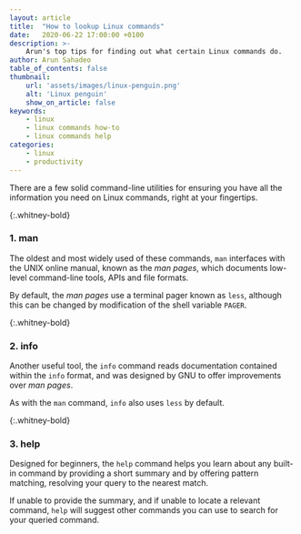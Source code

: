 ```yaml
---
layout: article
title:  "How to lookup Linux commands"
date:   2020-06-22 17:00:00 +0100
description: >-
    Arun's top tips for finding out what certain Linux commands do.
author: Arun Sahadeo
table_of_contents: false
thumbnail:
    url: 'assets/images/linux-penguin.png'
    alt: 'Linux penguin'
    show_on_article: false
keywords:
    - linux
    - linux commands how-to
    - linux commands help
categories:
    - linux
    - productivity
---
```

There are a few solid command-line utilities for ensuring you have all the information you need on Linux commands, right at your fingertips.

{:.whitney-bold}
### 1. man

The oldest and most widely used of these commands, `man` interfaces with the UNIX online manual, known as the *man pages*, which documents low-level command-line tools, APIs and file formats. 

By default, the *man pages* use a terminal pager known as `less`, although this can be changed by modification of the shell variable `PAGER`. 

{:.whitney-bold}
### 2. info

Another useful tool, the `info` command reads documentation contained within the `info` format, and was designed by GNU to offer improvements over *man pages*.

As with the `man` command, `info` also uses `less` by default.

{:.whitney-bold}
### 3. help

Designed for beginners, the `help` command helps you learn about any built-in command by providing a short summary and by offering pattern matching, resolving your query to the nearest match.

If unable to provide the summary, and if unable to locate a relevant command, `help` will suggest other commands you can use to search for your queried command.
